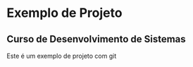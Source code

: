 # Exemplo de Projeto 

## Curso de Desenvolvimento de Sistemas

Este é um exemplo de projeto com git